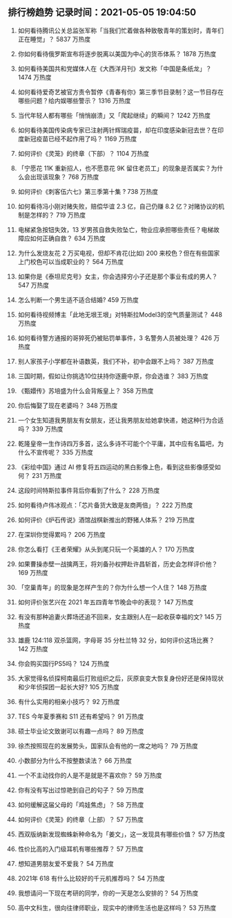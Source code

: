 
## 排行榜趋势 记录时间：2021-05-05 19:04:50
  
  1. 如何看待腾讯公关总监张军称「当我们忙着做各种致敬青年的策划时，青年们正在睡觉」？ 5837 万热度
    
  2. 你如何看待俄罗斯宣布将逐步脱离以美国为中心的货币体系？ 1878 万热度
    
  3. 如何看待美国共和党媒体人在《大西洋月刊》发文称「中国是条纸龙」？ 1474 万热度
    
  4. 如何看待爱奇艺被官方责令暂停《青春有你》第三季节目录制？这一节目存在哪些问题？给内娱哪些警示？ 1316 万热度
    
  5. 当代年轻人都有哪些「悄悄崩溃」又「爬起继续」的瞬间？ 1242 万热度
    
  6. 如何看待美国传染病专家已注射两针辉瑞疫苗，却在印度感染新冠去世？在印度新冠疫苗已经不起作用了吗？ 1169 万热度
    
  7. 如何评价《灵笼》的终章（下部）？ 1104 万热度
    
  8. 「宁愿花 11K 重新招人，也不愿意花 9K 留住老员工」的现象是否属实？为什么会出现该现象？ 768 万热度
    
  9. 如何评价《刺客伍六七》第三季第十集 ? 738 万热度
    
  10. 如何看待冯小刚对赌失败，赔偿华谊 2.3 亿，自己仍赚 8.2 亿？对赌协议的机制是怎样的？ 719 万热度
    
  11. 电梯紧急按钮失效，13 岁男孩自救失败坠亡，物业应承担哪些责任？电梯故障应如何正确自救？ 634 万热度
    
  12. 为什么发烧友花 2 万买电视，但却不肯花(比如) 200 来校色？但在有些国家上门校色可以当成职业的？ 564 万热度
    
  13. 如果你是《泰坦尼克号》女主，你会选择穷小子还是那个事业有成的男人？ 547 万热度
    
  14. 怎么判断一个男生适不适合结婚? 459 万热度
    
  15. 如何看待视频博主「此地无垠王垠」对特斯拉Model3的空气质量测试？ 448 万热度
    
  16. 如何看待警方通报的哥猝死仍被贴罚单事件，3 名警务人员被处理？ 426 万热度
    
  17. 别人家孩子小学都在补语数英，我们不补，初中会跟不上吗？ 387 万热度
    
  18. 三国时期，假如让你挑选10位扶持你逐鹿中原，你会选谁？ 383 万热度
    
  19. 《甄嬛传》苏培盛为什么会背叛皇上？ 358 万热度
    
  20. 你后悔娶了现在老婆吗？ 348 万热度
    
  21. 一个女生知道我男朋友有女朋友，还让我男朋友给她拿快递，她这种行为合适吗？ 339 万热度
    
  22. 乾隆皇帝一生作诗四万多首，这么多诗不可能个个平庸，其中应有名篇吧，为什么不宣传呢？ 335 万热度
    
  23. 《彩绘中国》通过 AI 修复将五四运动的黑白影像上色，看到这些影像感受如何？ 231 万热度
    
  24. 这段时间特斯拉事件背后你看到了什么？ 228 万热度
    
  25. 如何看待卢伟冰观点：「芯片备货大致是友商两倍」？ 222 万热度
    
  26. 如何评价《炉石传说》酒馆战棋新推出的野猪人体系？ 219 万热度
    
  27. 在深圳你觉得累吗？ 206 万热度
    
  28. 你怎么看打《王者荣耀》从头到尾只玩一个英雄的人？ 170 万热度
    
  29. 如果曹操赤壁一战擒两王，将刘备孙权押赴许昌斩首，历史会怎样评价他？ 169 万热度
    
  30. 「空巢青年」的现象是怎样产生的？你为什么想一个人住？ 148 万热度
    
  31. 如何评价张艺兴在 2021 年五四青年节晚会中的表现？ 147 万热度
    
  32. 有没有那种追妻火葬场还追不回来，女主跟别人在一起收获幸福的文? 145 万热度
    
  33. 雄鹿 124:118 双杀篮网，字母哥 35 分杜兰特 32 分，如何评价这场比赛？ 142 万热度
    
  34. 你会购买国行PS5吗？ 124 万热度
    
  35. 大家觉得名侦探柯南最后打败组织之后，灰原哀变大恢复身份好还是保持现状和少年侦探团一起长大好? 105 万热度
    
  36. 有什么实用的相亲小技巧？ 92 万热度
    
  37. TES 今年夏季赛和 S11 还有希望吗？ 91 万热度
    
  38. 硕士毕业论文致谢可以有趣一点吗？ 89 万热度
    
  39. 徐杰按照现在的发展势头，国家队会有他的一席之地吗？ 79 万热度
    
  40. 小数部分为什么不按整数读法？ 66 万热度
    
  41. 一个不主动找你的人是不是就是不喜欢你？ 59 万热度
    
  42. 你有没有写出过惊艳到自己的句子？ 59 万热度
    
  43. 如何缓解这届父母的「鸡娃焦虑」？ 58 万热度
    
  44. 如何评价《灵笼》的终章（上部）？ 57 万热度
    
  45. 西双版纳新发现蜘蛛新种命名为「姜文」，这一发现具有哪些价值？ 57 万热度
    
  46. 性价比高的入门级耳机有哪些推荐？ 57 万热度
    
  47. 想知道男朋友爱不爱我？ 54 万热度
    
  48. 2021年 618 有什么比较好的千元机推荐吗？ 54 万热度
    
  49. 我想请问一下现在考研的同学，你的一天是怎么安排的？ 54 万热度
    
  50. 高中文科生，很向往律师职业，现实中的律师生活也是这样吗？ 53 万热度
    